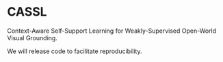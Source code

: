 # CASSL
Context-Aware Self-Support Learning for Weakly-Supervised Open-World Visual Grounding.

We will release code to facilitate reproducibility.
